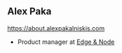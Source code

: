 ## Alex Paka
https://about.alexpakalniskis.com

* Product manager at [Edge & Node](https://edgeandnode.com/)
